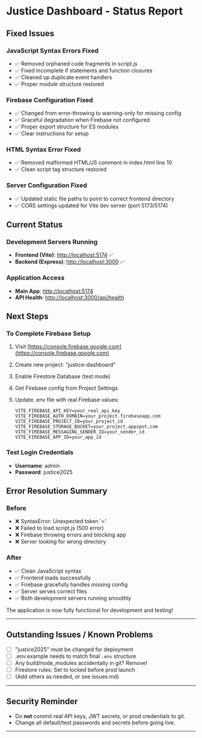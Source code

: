 # Justice Dashboard - Status Report

## Fixed Issues

### JavaScript Syntax Errors Fixed

- ✅ Removed orphaned code fragments in script.js
- ✅ Fixed incomplete if statements and function closures
- ✅ Cleaned up duplicate event handlers
- ✅ Proper module structure restored

### Firebase Configuration Fixed

- ✅ Changed from error-throwing to warning-only for missing config
- ✅ Graceful degradation when Firebase not configured
- ✅ Proper export structure for ES modules
- ✅ Clear instructions for setup

### HTML Syntax Error Fixed

- ✅ Removed malformed HTML/JS comment in index.html line 10
- ✅ Clean script tag structure restored

### Server Configuration Fixed

- ✅ Updated static file paths to point to correct frontend directory
- ✅ CORS settings updated for Vite dev server (port 5173/5174)

## Current Status

### Development Servers Running

- **Frontend (Vite)**: [http://localhost:5174](http://localhost:5174) ✅
- **Backend (Express)**: [http://localhost:3000](http://localhost:3000) ✅

### Application Access

- **Main App**: [http://localhost:5174](http://localhost:5174)
- **API Health**: [http://localhost:3000/api/health](http://localhost:3000/api/health)

## Next Steps

### To Complete Firebase Setup

1. Visit [https://console.firebase.google.com](https://console.firebase.google.com)
2. Create new project: "justice-dashboard"
3. Enable Firestore Database (test mode)
4. Get Firebase config from Project Settings
5. Update .env file with real Firebase values:

   ```env
   VITE_FIREBASE_API_KEY=your_real_api_key
   VITE_FIREBASE_AUTH_DOMAIN=your_project.firebaseapp.com
   VITE_FIREBASE_PROJECT_ID=your_project_id
   VITE_FIREBASE_STORAGE_BUCKET=your_project.appspot.com
   VITE_FIREBASE_MESSAGING_SENDER_ID=your_sender_id
   VITE_FIREBASE_APP_ID=your_app_id
   ```

### Test Login Credentials

- **Username**: admin
- **Password**: justice2025

## Error Resolution Summary

### Before

- ❌ SyntaxError: Unexpected token '>'
- ❌ Failed to load script.js (500 error)
- ❌ Firebase throwing errors and blocking app
- ❌ Server looking for wrong directory

### After

- ✅ Clean JavaScript syntax
- ✅ Frontend loads successfully
- ✅ Firebase gracefully handles missing config
- ✅ Server serves correct files
- ✅ Both development servers running smoothly

The application is now fully functional for development and testing!

---

## Outstanding Issues / Known Problems

- [ ] "justice2025" must be changed for deployment
- [ ] .env.example needs to match final `.env` structure
- [ ] Any build/node_modules accidentally in git? Remove!
- [ ] Firestore rules: Set to locked before prod launch
- [ ] (Add others as needed, or see issues.md)

---

## Security Reminder

- Do **not** commit real API keys, JWT secrets, or prod credentials to git.
- Change all default/test passwords and secrets before going live.

---
